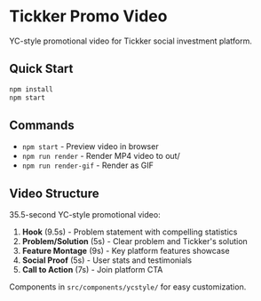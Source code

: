 # Tickker Promo Video

YC-style promotional video for Tickker social investment platform.

## Quick Start

```bash
npm install
npm start
```

## Commands

- `npm start` - Preview video in browser
- `npm run render` - Render MP4 video to out/
- `npm run render-gif` - Render as GIF

## Video Structure

35.5-second YC-style promotional video:

1. **Hook** (9.5s) - Problem statement with compelling statistics
2. **Problem/Solution** (5s) - Clear problem and Tickker's solution  
3. **Feature Montage** (9s) - Key platform features showcase
4. **Social Proof** (5s) - User stats and testimonials
5. **Call to Action** (7s) - Join platform CTA

Components in `src/components/ycstyle/` for easy customization.